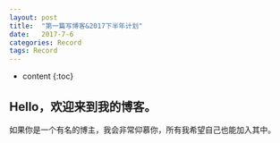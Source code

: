 ```yaml
---
layout: post
title:  "第一篇写博客&2017下半年计划"
date:   2017-7-6
categories: Record
tags: Record
---
```

* content
{:toc}

## Hello，欢迎来到我的博客。
如果你是一个有名的博主，我会非常仰慕你，所有我希望自己也能加入其中。












